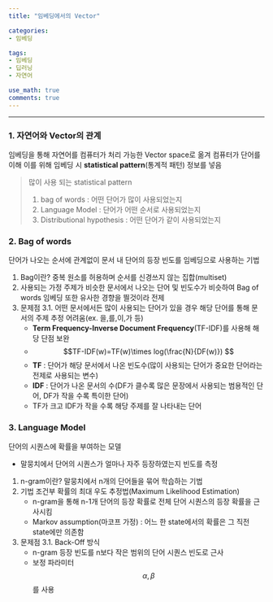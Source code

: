 ```yaml
---
title: "임베딩에서의 Vector"

categories:
- 임베딩

tags:
- 임베딩
- 딥러닝
- 자연어

use_math: true
comments: true
---
```


***
### 1. 자연어와 Vector의 관계
임베딩을 통해 자연어를 컴퓨터가 처리 가능한 Vector space로 옮겨 컴퓨터가 단어를 이해
이를 위해 임베딩 시 __statistical pattern__(통계적 패턴) 정보를 넣음
>많이 사용 되는 statistical pattern
>1. bag of words : 어떤 단어가 많이 사용되었는지
>2. Language Model : 단어가 어떤 순서로 사용되었는지
>3. Distributional hypothesis :  어떤 단어가 같이 사용되었는지

### 2. Bag of words
단어가 나오는 순서에 관계없이 문서 내 단어의 등장 빈도를 임베딩으로 사용하는 기법
1. Bag이란?
중복 원소를 허용하며 순서를 신경쓰지 않는 집합(multiset)
2. 사용되는 가정
주제가 비슷한 문서에서 나오는 단어 및 빈도수가 비슷하여 Bag of words 임베딩 또한 유사한 경향을 띌것이라 전제
3. 문제점
3.1. 어떤 문서에서든 많이 사용되는 단어가 있을 경우 해당 단어를 통해 문서의 주제 추정 어려움(ex. 을,를,이,가 등)
    - __Term Frequency-Inverse Document Frequency__(TF-IDF)를 사용해 해당 단점 보완
    - $$TF-IDF(w)=TF(w)\times log(\frac{N}{DF(w)}) $$
    - __TF__ : 단어가 해당 문서에서 나온 빈도수(많이 사용되는 단어가 중요한 단어라는 전제로 사용되는 변수)
    - __IDF__ : 단어가 나온 문서의 수(DF가 클수록 많은 문장에서 사용되는 범용적인 단어, DF가 작을 수록 특이한 단어)
    - TF가 크고 IDF가 작을 수록 해당 주제를 잘 나타내는 단어

### 3. Language Model
단어의 시퀀스에 확률을 부여하는 모델
- 말뭉치에서 단어의 시퀀스가 얼마나 자주 등장하였는지 빈도를 측정
1. n-gram이란?
말뭉치에서 n개의 단어들을 묶어 학습하는 기법
2. 기법 
조건부 확률의 최대 우도 추정법(Maximum Likelihood Estimation)
    - n-gram을 통해 n-1개 단어의 등장 확률로 전체 단어 시퀀스의 등장 확률을 근사시킴
    - Markov assumption(마코프 가정) : 어느 한 state에서의 확률은 그 직전 state에만 의존함
3. 문제점
3.1. Back-Off 방식
    - n-gram 등장 빈도를 n보다 작은 범위의 단어 시퀀스 빈도로 근사
    - 보정 파라미터 $$\alpha, \beta $$ 를 사용


